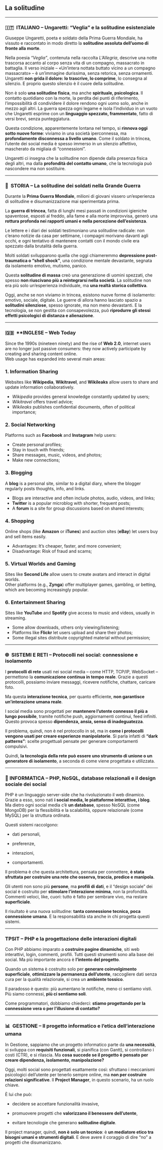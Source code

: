 ## La solitudine

---

### 🇮🇹  **ITALIANO – Ungaretti: “Veglia” e la solitudine esistenziale**

Giuseppe Ungaretti, poeta e soldato della Prima Guerra Mondiale, ha vissuto e raccontato in modo diretto la **solitudine assoluta dell’uomo di fronte alla morte**.

Nella poesia _“Veglia”_, contenuta nella raccolta _L’Allegria_, descrive una notte trascorsa accanto al corpo senza vita di un compagno, massacrato in battaglia. Il verso iniziale – «Un’intera nottata buttato vicino a un compagno massacrato» – è un’immagine durissima, senza retorica, senza ornamenti. Ungaretti **non grida il dolore: lo trascrive, lo comprime**, lo consegna al silenzio. E proprio questo silenzio è il cuore della solitudine.

Non è solo **una solitudine fisica**, ma anche **spirituale, psicologica**. Il contatto quotidiano con la morte, la perdita dei punti di riferimento, l’impossibilità di condividere il dolore rendono ogni uomo solo, anche in mezzo agli altri. La guerra spezza ogni legame e isola l’individuo in un vuoto che Ungaretti esprime con un **linguaggio spezzato, frammentato**, fatto di versi brevi, senza punteggiatura.

Questa condizione, apparentemente lontana nel tempo, si **rinnova oggi sotto nuove forme**: viviamo in una società iperconnessa, ma **profondamente disconnessa a livello umano**. Come il soldato in trincea, l’utente dei social media è spesso immerso in un silenzio affettivo, mascherato da migliaia di “connessioni”.

Ungaretti ci insegna che la solitudine non dipende dalla presenza fisica degli altri, ma dalla **profondità del contatto umano**, che la tecnologia può nascondere ma non sostituire.

---

### 📜  **STORIA – La solitudine dei soldati nella Grande Guerra**

Durante la **Prima Guerra Mondiale**, milioni di giovani vissero un’esperienza di solitudine e disumanizzazione mai sperimentata prima.

La **guerra di trincea**, fatta di lunghi mesi passati in condizioni igieniche spaventose, esposti al freddo, alla fame e alla morte improvvisa, generò una **rottura profonda nei rapporti umani e nella percezione dell’esistenza**.

Le lettere e i diari dei soldati testimoniano una solitudine radicale: non c’erano notizie da casa per settimane, i compagni morivano davanti agli occhi, e ogni tentativo di mantenere contatti con il mondo civile era spezzato dalla brutalità della guerra.

Molti soldati svilupparono quella che oggi chiameremmo **depressione post-traumatica o “shell shock”**, una condizione mentale devastante, segnata da isolamento emotivo, mutismo, panico.

Questa **solitudine di massa** creò una generazione di uomini spezzati, che spesso **non riuscivano più a reintegrarsi nella società**. La solitudine non era più solo un’esperienza individuale, ma **una realtà storica collettiva**.

Oggi, anche se non viviamo in trincea, esistono nuove forme di isolamento: emotivo, sociale, digitale. Le guerre di allora hanno lasciato spazio a **solitudini silenziose**, spesso ignorate, ma non meno devastanti. E la tecnologia, se non gestita con consapevolezza, può **riprodurre gli stessi effetti psicologici di distanza e alienazione**.

---

### 🇬🇧  **INGLESE – Web Today

Since the 1990s (nineteen ninety) and the rise of **Web 2.0**, internet users are no longer just passive consumers: they now actively participate by creating and sharing content online.  
Web usage has expanded into several main areas:

### **1. Information Sharing**

Websites like **Wikipedia**, **Wikitravel**, and **Wikileaks** allow users to share and update information collaboratively.

- _Wikipedia_ provides general knowledge constantly updated by users;
- _Wikitravel_ offers travel advice;
- _Wikileaks_ publishes confidential documents, often of political importance;

### **2. Social Networking**

Platforms such as **Facebook** and **Instagram** help users:

- Create personal profiles;
- Stay in touch with friends;
- Share messages, music, videos, and photos;
- Make new connections;

### **3. Blogging**

A **blog** is a personal site, similar to a digital diary, where the blogger regularly posts thoughts, info, and links.

- Blogs are interactive and often include photos, audio, videos, and links;
- **Twitter** is a popular microblog with shorter, frequent posts;
- A **forum** is a site for group discussions based on shared interests;

### **4. Shopping**

Online shops (like **Amazon** or **iTunes**) and auction sites (**eBay**) let users buy and sell items easily. 

- Advantages: It’s cheaper, faster, and more convenient;
- Disadvantage: Risk of fraud and scams;

### **5. Virtual Worlds and Gaming**

Sites like **Second Life** allow users to create avatars and interact in digital worlds.  
Other platforms (e.g., **Zynga**) offer multiplayer games, gambling, or betting, which are becoming increasingly popular.

### **6. Entertainment Sharing**

Sites like **YouTube** and **Spotify** give access to music and videos, usually in streaming.

- Some allow downloads, others only viewing/listening;
- Platforms like **Flickr** let users upload and share their photos;
- Some illegal sites distribute copyrighted material without permission;
---

### 🌐  **SISTEMI E RETI – Protocolli nei social: connessione e isolamento**

I **protocolli di rete** usati nei social media – come HTTP, TCP/IP, WebSocket – permettono la **comunicazione continua in tempo reale**. Grazie a questi protocolli, possiamo inviare messaggi, ricevere notifiche, chattare, caricare foto.

Ma questa **interazione tecnica**, per quanto efficiente, **non garantisce un’interazione umana reale**.

I social media sono progettati per **mantenere l’utente connesso il più a lungo possibile**, tramite notifiche push, aggiornamenti continui, feed infiniti. Questo provoca spesso **dipendenza, ansia, senso di inadeguatezza**.

Il problema, quindi, non è nel protocollo in sé, ma in **come i protocolli vengono usati per creare esperienze manipolatorie**. Si parla infatti di **“dark patterns”**: scelte progettuali pensate per generare comportamenti compulsivi.

Quindi, **la tecnologia della rete può essere uno strumento di unione o un generatore di isolamento**, a seconda di come viene progettata e utilizzata.

---

### 💾 **INFORMATICA – PHP, NoSQL, database relazionali e il design sociale dei social**

PHP è un linguaggio server-side che ha rivoluzionato il web dinamico. Grazie a esso, sono nati **i social media, le piattaforme interattive, i blog**. Ma dietro ogni social media c’è **un database**, spesso NoSQL (come MongoDB) per la flessibilità e la scalabilità, oppure relazionale (come MySQL) per la struttura ordinata.

Questi sistemi raccolgono:

- dati personali,
    
- preferenze,
    
- interazioni,
    
- comportamenti.
    

Il problema è che questa architettura, pensata per connettere, **è stata sfruttata per costruire una rete che osserva, traccia, predice e manipola**.

Gli utenti non sono più **persone**, ma **profili di dati**, e il “design sociale” dei social è costruito per **stimolare l’interazione minima**, non la profondità. Commenti veloci, like, cuori: tutto è fatto per sembrare vivo, ma restare **superficiale**.

Il risultato è una nuova solitudine: **tanta connessione tecnica, poca connessione umana**. E la responsabilità sta anche in chi progetta questi sistemi.

---

### **TPSIT – PHP e la progettazione delle interazioni digitali**
  
Con PHP abbiamo imparato a **costruire pagine dinamiche**, siti web interattivi, login, commenti, profili. Tutti questi strumenti sono alla base dei social. Ma più importante ancora è **l’intento del progetto**.

Quando un sistema è costruito solo per **generare coinvolgimento superficiale**, **ottimizzare la permanenza dell’utente**, raccogliere dati senza cura per la qualità relazionale, si crea un **ambiente tossico**.

Il paradosso è questo: più aumentano le notifiche, meno ci sentiamo visti. Più siamo connessi, **più ci sentiamo soli**.

Come programmatori, dobbiamo chiederci: **stiamo progettando per la connessione vera o per l’illusione di contatto?**

---

### 📊  **GESTIONE – Il progetto informatico e l’etica dell’interazione umana**

In Gestione, sappiamo che un progetto informatico parte da **una necessità**, si sviluppa con **requisiti funzionali**, si pianifica (con Gantt), si controllano i costi (CTR), e si rilascia. Ma **cosa succede se il progetto è pensato per creare dipendenza, isolamento, manipolazione?**

Oggi, molti social sono progettati esattamente così: sfruttano i meccanismi psicologici dell’utente per tenerlo sempre online, ma **non per costruire relazioni significative**. Il **Project Manager**, in questo scenario, ha un ruolo chiave.

È lui che può:

- decidere se accettare funzionalità invasive,
    
- promuovere progetti che **valorizzano il benessere dell’utente**,
    
- evitare tecnologie che generano **solitudine digitale**.

Il project manager, quindi, **non è solo un tecnico**: è **un mediatore etico tra bisogni umani e strumenti digitali**. E deve avere il coraggio di dire “no” a progetti che disumanizzano.